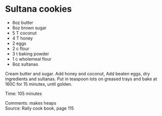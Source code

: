 # Sultana cookies

* 8oz butter
* 8oz brown sugar
* 5 T coconut
* 4 T honey
* 2 eggs
* 2 c flour
* 3 t baking powder
* 1 c wholemeal flour
* 8oz sultanas

Cream butter and sugar.  Add honey and coconut,  Add beaten eggs, dry ingredients and sultanas.  Put in teaspoon lots on greased trays and bake at 160C for 15 minutes, until golden.

Time: 105 minutes  

Comments: makes heaps  
Source: Rally cook book, page 115

